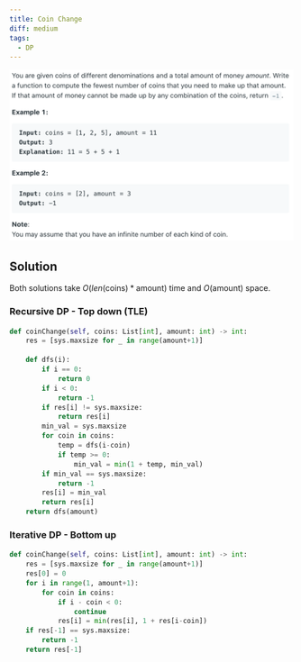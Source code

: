 ```yaml
---
title: Coin Change
diff: medium
tags:
  - DP
---
```


<img class="medium-zoom" src="/algo/coin-change.png" alt="https://leetcode.com/problems/coin-change">

## Solution

Both solutions take $O(len(\text{coins}) * \text{amount})$ time and $O(\text{amount})$ space.

### Recursive DP - Top down (TLE)

```py
def coinChange(self, coins: List[int], amount: int) -> int:
    res = [sys.maxsize for _ in range(amount+1)]

    def dfs(i):
        if i == 0:
            return 0
        if i < 0:
            return -1
        if res[i] != sys.maxsize:
            return res[i]
        min_val = sys.maxsize
        for coin in coins:
            temp = dfs(i-coin)
            if temp >= 0:
                min_val = min(1 + temp, min_val)
        if min_val == sys.maxsize:
            return -1
        res[i] = min_val
        return res[i]
    return dfs(amount)
```

### Iterative DP - Bottom up

```py
def coinChange(self, coins: List[int], amount: int) -> int:
    res = [sys.maxsize for _ in range(amount+1)]
    res[0] = 0
    for i in range(1, amount+1):
        for coin in coins:
            if i - coin < 0:
                continue
            res[i] = min(res[i], 1 + res[i-coin])
    if res[-1] == sys.maxsize:
        return -1
    return res[-1]
```
